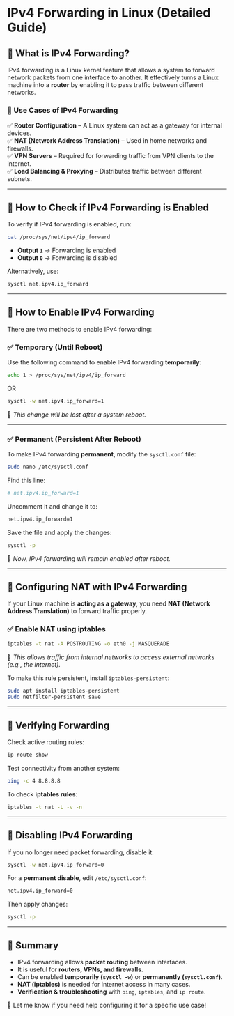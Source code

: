 # **IPv4 Forwarding in Linux (Detailed Guide)**

## **🔹 What is IPv4 Forwarding?**
IPv4 forwarding is a Linux kernel feature that allows a system to forward network packets from one interface to another. It effectively turns a Linux machine into a **router** by enabling it to pass traffic between different networks.

### **📌 Use Cases of IPv4 Forwarding**
✅ **Router Configuration** – A Linux system can act as a gateway for internal devices.  
✅ **NAT (Network Address Translation)** – Used in home networks and firewalls.  
✅ **VPN Servers** – Required for forwarding traffic from VPN clients to the internet.  
✅ **Load Balancing & Proxying** – Distributes traffic between different subnets.  

---

## **🔹 How to Check if IPv4 Forwarding is Enabled**
To verify if IPv4 forwarding is enabled, run:
```sh
cat /proc/sys/net/ipv4/ip_forward
```
- **Output `1`** → Forwarding is enabled  
- **Output `0`** → Forwarding is disabled  

Alternatively, use:
```sh
sysctl net.ipv4.ip_forward
```

---

## **🔹 How to Enable IPv4 Forwarding**
There are two methods to enable IPv4 forwarding:

### **✅ Temporary (Until Reboot)**
Use the following command to enable IPv4 forwarding **temporarily**:
```sh
echo 1 > /proc/sys/net/ipv4/ip_forward
```
OR  
```sh
sysctl -w net.ipv4.ip_forward=1
```
📌 *This change will be lost after a system reboot.*

---

### **✅ Permanent (Persistent After Reboot)**
To make IPv4 forwarding **permanent**, modify the `sysctl.conf` file:
```sh
sudo nano /etc/sysctl.conf
```
Find this line:
```sh
# net.ipv4.ip_forward=1
```
Uncomment it and change it to:
```sh
net.ipv4.ip_forward=1
```
Save the file and apply the changes:
```sh
sysctl -p
```
📌 *Now, IPv4 forwarding will remain enabled after reboot.*

---

## **🔹 Configuring NAT with IPv4 Forwarding**
If your Linux machine is **acting as a gateway**, you need **NAT (Network Address Translation)** to forward traffic properly.

### **✅ Enable NAT using iptables**
```sh
iptables -t nat -A POSTROUTING -o eth0 -j MASQUERADE
```
📌 *This allows traffic from internal networks to access external networks (e.g., the internet).*

To make this rule persistent, install `iptables-persistent`:
```sh
sudo apt install iptables-persistent
sudo netfilter-persistent save
```

---

## **🔹 Verifying Forwarding**
Check active routing rules:
```sh
ip route show
```
Test connectivity from another system:
```sh
ping -c 4 8.8.8.8
```

To check **iptables rules**:
```sh
iptables -t nat -L -v -n
```

---

## **🔹 Disabling IPv4 Forwarding**
If you no longer need packet forwarding, disable it:
```sh
sysctl -w net.ipv4.ip_forward=0
```
For a **permanent disable**, edit `/etc/sysctl.conf`:
```sh
net.ipv4.ip_forward=0
```
Then apply changes:
```sh
sysctl -p
```

---

## **🔹 Summary**
- IPv4 forwarding allows **packet routing** between interfaces.
- It is useful for **routers, VPNs, and firewalls**.
- Can be enabled **temporarily (`sysctl -w`)** or **permanently (`sysctl.conf`)**.
- **NAT (iptables)** is needed for internet access in many cases.
- **Verification & troubleshooting** with `ping`, `iptables`, and `ip route`.

🚀 Let me know if you need help configuring it for a specific use case!
